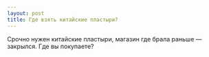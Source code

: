 ```yaml
---
layout: post 
title: Где взять китайские пластыри? 
--- 
```

Срочно нужен китайские пластыри, магазин где брала раньше — закрылся. Где вы покупаете?